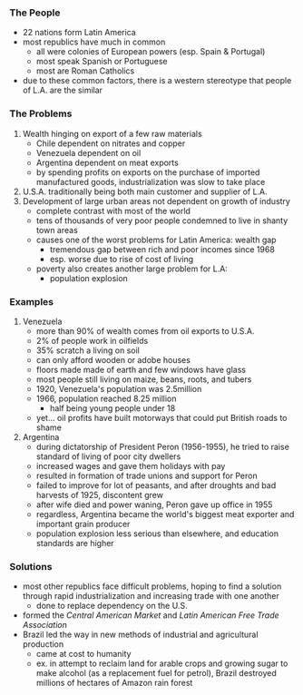 ### The People

- 22 nations form Latin America
- most republics have much in common
  - all were colonies of European powers (esp. Spain & Portugal)
  - most speak Spanish or Portuguese
  - most are Roman Catholics
- due to these common factors, there is a western stereotype that people of L.A. are the similar

### The Problems

1. Wealth hinging on export of a few raw materials
   - Chile dependent on nitrates and copper
   - Venezuela dependent on oil
   - Argentina dependent on meat exports
   - by spending profits on exports on the purchase of imported manufactured goods, industrialization was slow to take place
2. U.S.A. traditionally being both main customer and supplier of L.A.
3. Development of large urban areas not dependent on growth of industry
   - complete contrast with most of the world
   - tens of thousands of very poor people condemned to live in shanty town areas
   - causes one of the worst problems for Latin America: wealth gap
     - tremendous gap between rich and poor incomes since 1968
     - esp. worse due to rise of cost of living
   - poverty also creates another large problem for L.A:
     - population explosion

### Examples

1. Venezuela
   - more than 90% of wealth comes from oil exports to U.S.A.
   - 2% of people work in oilfields
   - 35% scratch a living on soil
   - can only afford wooden or adobe houses
   - floors made made of earth and few windows have glass
   - most people still living on maize, beans, roots, and tubers
   - 1920, Venezuela's population was 2.5million
   - 1966, population reached 8.25 million
     - half being young people under 18
   - yet... oil profits have built motorways that could put British roads to shame
2. Argentina
   - during dictatorship of President Peron (1956-1955), he tried to raise standard of living of poor city dwellers
   - increased wages and gave them holidays with pay
   - resulted in formation of trade unions and support for Peron
   - failed to improve for lot of peasants, and after droughts and bad harvests of 1925, discontent grew
   - after wife died and power waning, Peron gave up office in 1955
   - regardless, Argentina became the world's biggest meat exporter and important grain producer
   - population explosion less serious than elsewhere, and education standards are higher

### Solutions

- most other republics face difficult problems, hoping to find a solution through rapid industrialization and increasing trade with one another
  - done to replace dependency on the U.S.
- formed the _Central American Market_ and _Latin American Free Trade Association_
- Brazil led the way in new methods of industrial and agricultural production
  - came at cost to humanity
  - ex. in attempt to reclaim land for arable crops and growing sugar to make alcohol (as a replacement fuel for petrol), Brazil destroyed millions of hectares of Amazon rain forest
